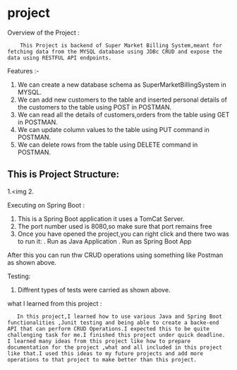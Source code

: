 # project

Overview of the Project :

        This Project is backend of Super Market Billing System,meant for fetching data from the MYSQL database using JDBc CRUD and expose the data using RESTFUL API endpoints.
       
Features :- 

1. We can create a new database schema as SuperMarketBillingSystem in MYSQL.
2. We can add new customers to the table and inserted personal details of the customers to the table using POST in        POSTMAN. 
3. We can read all the details of customers,orders from the table using GET in POSTMAN.
4. We can update column values to the table using PUT command in POSTMAN.
5. We can delete rows from the table using  DELETE command in POSTMAN.


## This is Project Structure:
1.<img
2.	

Executing on Spring Boot :  
             
1. This is a Spring Boot application it uses a TomCat Server.
2. The port number used is 8080,so make sure that port remains free
3. Once you have opened the project,you can right click and there two was to run it: 
        . Run as Java Application
        . Run as Spring Boot App
       
  After this you can run thw CRUD operations using something like Postman as shown above.     
       
  Testing:
       
   1. Diffrent types of tests were carried as shown above.
       
  what I learned from this project :
       
       In this project,I learned how to use various Java and Spring Boot functionalities ,Junit testing and being able to create a backe-end API that can perform CRUD Operations.I expected this to be quite challenging task for me.I finished this project under quick deadline. I learned many ideas from this project like how to prepare documentation for the project ,what and all included in this project like that.I used this ideas to my future projects and add more operations to that project to make better than this project.
      
        



       
        
